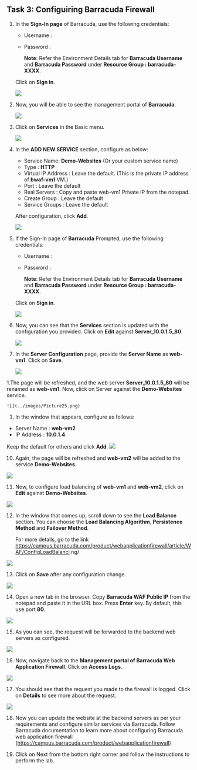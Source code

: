 ## Task 3: Configuiring Barracuda Firewall   
 
1. In the **Sign-In page** of Barracuda, use the following credentials:

   - Username : <inject key="Barracuda Username"></inject> 
   - Password : <inject key="Barracuda Password"></inject> 

        **Note**: Refer the Environment Details tab for **Barracuda Username** and **Barracuda Password** under **Resource Group : barracuda-XXXX**.

   Click on **Sign in**.

    ![](../images/Picture18.jpg)

1. Now, you will be able to see the management portal of **Barracuda**.

    ![](../images/Picture19.jpg)

1. Click on **Services** in the Basic menu.

    ![](../images/Picture20.jpg)

1. In the **ADD NEW SERVICE** section, configure as below:

   - Service Name: **Demo-Websites** (Or your custom service name)
   - Type : **HTTP**
   - Virtual IP Address : Leave the default. (This is the private IP address of **bwaf-vm1** VM.)
   - Port : Leave the default
   - Real Servers : Copy and paste web-vm1 Private IP from the notepad.
   - Create Group : Leave the default
   - Service Groups : Leave the default
    
   After configuration, click **Add**.
 
    ![](../images/Picture21.png)

1. If the Sign-In page of **Barracuda** Prompted, use the following credentials:

   - Username : <inject key="Barracuda Username"></inject> 
   - Password : <inject key="Barracuda Password"></inject>

        **Note**: Refer the Environment Details tab for **Barracuda Username** and **Barracuda Password** under **Resource Group : barracuda-XXXX**.

    Click on **Sign in**.
 
    ![](../images/Picture22.jpg)

1. Now, you can see that the **Services** section is updated with the configuration you provided. Click on **Edit** against **Server_10.0.1.5_80**.

    ![](../images/Picture23.png)

1. In the **Server Configuration** page, provide the **Server Name** as **web-vm1**. Click on **Save**.

    ![](../images/Picture24.jpg)
 
1.The page will be refreshed, and the web server **Server_10.0.1.5_80** will be renamed as **web-vm1**. Now, click on Server against the **Demo-Websites** service.
  
    ![](../images/Picture25.png)

1.	In the window that appears, configure as follows:

   - Server Name : **web-vm2**
   - IP Address : **10.0.1.4** 
   
   Keep the default for others and click **Add**.
   ![](../images/Picture26.jpg)

10.	Again, the page will be refreshed and **web-vm2** will be added to the service **Demo-Websites**.

   ![](../images/Picture27.png)

11.	Now, to configure load balancing of **web-vm1** and **web-vm2**, click on **Edit** against **Demo-Websites**.

   ![](../images/Picture28.png)

12.	In the window that comes up, scroll down to see the **Load Balance** section. You can choose the **Load Balancing Algorithm**, **Persistence Method** and **Failover Method**.

    For more details, go to the link https://campus.barracuda.com/product/webapplicationfirewall/article/WAF/ConfigLoadBalanci ng/

   ![](../images/Picture29.png)

13.	Click on **Save** after any configuration change.

   ![](../images/Picture30.png)

14. Open a new tab in the browser. Copy **Barracuda WAF Public IP** from the notepad and paste it in the URL box. Press **Enter** key. By default, this use port **80**.

   ![](../images/Picture31.png)

15. As you can see, the request will be forwarded to the backend web servers as configured.

   ![](../images/Picture32.jpg)

16. Now, navigate back to the **Management portal of Barracuda Web Application Firewall**. Click on **Access Logs**.

   ![](../images/Picture33.png)

17. You should see that the request you made to the firewall is logged. Click on **Details** to see more about the request.

   ![](../images/Picture35.png)

18.	Now you can update the website at the backend servers as per your requirements and configure similar services via Barracuda. Follow Barracuda documentation to learn more about configuring Barracuda web application firewall (https://campus.barracuda.com/product/webapplicationfirewall)

1. Click on Next from the bottom right corner and follow the instructions to perform the lab.
